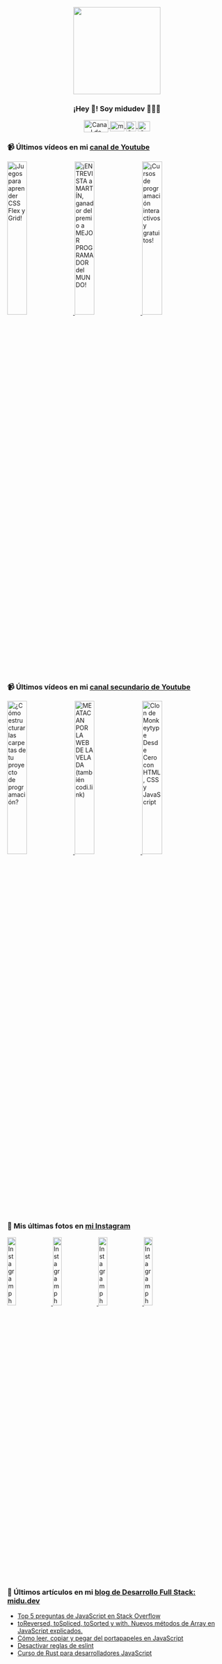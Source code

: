 <p align="center" width="300">
   <img align="center" width="200" src="https://user-images.githubusercontent.com/1561955/106762302-fda9de00-6635-11eb-99be-3ef744e60c0e.png" />
   <h3 align="center">¡Hey 👋! Soy midudev 👨🏻‍💻</h3>
</p>

<p align="center">
   <a href="https://twitch.tv/midudev" target="blank">
    <img align="center" src="https://upload.wikimedia.org/wikipedia/commons/c/ce/Twitch_logo_2019.svg" alt="Canal de Twitch de midudev" height="28px" width="56px" />
  </a>
  <span style="width: 8px;"> </span>
   <a href="https://youtube.com/midudev" target="blank">
    <img align="center" src="https://upload.wikimedia.org/wikipedia/commons/0/09/YouTube_full-color_icon_%282017%29.svg" alt="midudev" height="23px" width="33px" />
  </a>
  <span style="width: 8px;"> </span>
  <a href="https://instagram.com/midu.dev" target="blank">
    <img align="center" src="https://upload.wikimedia.org/wikipedia/commons/e/e7/Instagram_logo_2016.svg" alt="Canal de Instagram de midu.dev" height="23px" width="23px" />
  </a>
  <span style="width: 8px;"> </span>
  <a href="https://twitter.com/midudev" target="blank">
    <img align="center" src="https://upload.wikimedia.org/wikipedia/commons/thumb/6/6f/Logo_of_Twitter.svg/2491px-Logo_of_Twitter.svg.png" alt="Canal de Twitter de midudev" height="23px" width="28px" />
  </a>
</p>

### 📹 Últimos vídeos en mi [canal de Youtube](https://youtube.com/midudev?sub_confirmation=1)

<a href='https://youtu.be/J60YlqxWPXI' target='_blank'>
  <img width='30%' src='https://img.youtube.com/vi/J60YlqxWPXI/mqdefault.jpg' alt='¡Juegos para aprender CSS Flex y Grid!' />
</a>
<a href='https://youtu.be/GD36Qfn3GRo' target='_blank'>
  <img width='30%' src='https://img.youtube.com/vi/GD36Qfn3GRo/mqdefault.jpg' alt='¡ENTREVISTA a MARTÍN, ganador del premio a MEJOR PROGRAMADOR del MUNDO!' />
</a>
<a href='https://youtu.be/iZ3jEMS0a9o' target='_blank'>
  <img width='30%' src='https://img.youtube.com/vi/iZ3jEMS0a9o/mqdefault.jpg' alt='¡Cursos de programación interactivos y gratuitos!' />
</a>

### 📹 Últimos vídeos en mi [canal secundario de Youtube](https://youtube.com/midulive?sub_confirmation=1)

<a href='https://youtu.be/4DP8mMUjWA8' target='_blank'>
  <img width='30%' src='https://img.youtube.com/vi/4DP8mMUjWA8/mqdefault.jpg' alt='¿Cómo estructurar las carpetas de tu proyecto de programación?' />
</a>
<a href='https://youtu.be/5NwGXPhjrPI' target='_blank'>
  <img width='30%' src='https://img.youtube.com/vi/5NwGXPhjrPI/mqdefault.jpg' alt='ME ATACAN POR LA WEB DE LA VELADA (también codi.link)' />
</a>
<a href='https://youtu.be/157qVlTelOg' target='_blank'>
  <img width='30%' src='https://img.youtube.com/vi/157qVlTelOg/mqdefault.jpg' alt='Clon de Monkeytype Desde Cero con HTML, CSS y JavaScript' />
</a>

### 📸 Mis últimas fotos en [mi Instagram](https://instagram.com/midu.dev)

<a href='https://instagram.com/p/C0CN7G_tqtL' target='_blank'>
  <img width='20%' src='https://scontent-mia3-1.cdninstagram.com/v/t51.29350-15/404570989_310584011839619_4181433579164759611_n.jpg?stp=dst-jpg_e15_fr_p1080x1080&_nc_ht=scontent-mia3-1.cdninstagram.com&_nc_cat=111&_nc_ohc=sPgIMUq8YxsAX8BBHcr&edm=APU89FABAAAA&ccb=7-5&oh=00_AfBTYZm28-ka_y-AXszY82QOT-n2ulHEDzaw_IYTC2oqRw&oe=660F71DD&_nc_sid=bc0c2c' alt='Instagram photo' />
</a>
<a href='https://instagram.com/p/C5TgXYOsM-I' target='_blank'>
  <img width='20%' src='https://scontent-mia3-1.cdninstagram.com/v/t51.29350-15/434151383_1422205528395049_5599808269585944800_n.jpg?stp=dst-jpg_e15_fr_p1080x1080&_nc_ht=scontent-mia3-1.cdninstagram.com&_nc_cat=101&_nc_ohc=sLNAFF5KDhwAX9WF2mz&edm=APU89FABAAAA&ccb=7-5&oh=00_AfA_gtLcxNqDvMsc-K7GEEt7hkCPqxIsU6hxi1BEFjgHkw&oe=660F502F&_nc_sid=bc0c2c' alt='Instagram photo' />
</a>
<a href='https://instagram.com/p/C5Q1t5WNUbE' target='_blank'>
  <img width='20%' src='https://scontent-mia3-1.cdninstagram.com/v/t51.29350-15/434874125_275769712245176_7297728125803210942_n.jpg?stp=dst-jpg_e15&_nc_ht=scontent-mia3-1.cdninstagram.com&_nc_cat=108&_nc_ohc=yud8oZe-OKQAX_Yji-u&edm=APU89FABAAAA&ccb=7-5&oh=00_AfABWfEbgRi0vSvGBqYdkfCJhITYbrXJJf4JO6FiF4foAw&oe=660F4C34&_nc_sid=bc0c2c' alt='Instagram photo' />
</a>
<a href='https://instagram.com/p/C5OTsx9pdlK' target='_blank'>
  <img width='20%' src='https://scontent-mia3-2.cdninstagram.com/v/t51.29350-15/433808003_2417962828388575_4221301772237466494_n.jpg?stp=dst-jpg_e15_fr_p1080x1080&_nc_ht=scontent-mia3-2.cdninstagram.com&_nc_cat=107&_nc_ohc=WQC3IV0M2lkAX_qD7PT&edm=APU89FABAAAA&ccb=7-5&oh=00_AfAKBm8hQ8GAyaaxRgPm4hVJlqFgebQ-_OaiCl00vG-pjQ&oe=660F6E54&_nc_sid=bc0c2c' alt='Instagram photo' />
</a>

### 📝 Últimos artículos en mi [blog de Desarrollo Full Stack: midu.dev](https://midu.dev)
- [Top 5 preguntas de JavaScript en Stack Overflow](https://midu.dev/top-5-preguntas-javascript-stack-overflow/)
- [toReversed, toSpliced, toSorted y with. Nuevos métodos de Array en JavaScript explicados.](https://midu.dev/to-reversed-to-spliced-to-sorted-with/)
- [Cómo leer, copiar y pegar del portapapeles en JavaScript](https://midu.dev/leer-copiar-pegar-portapapeles-javascript/)
- [Desactivar reglas de eslint](https://midu.dev/desactivar-reglas-eslint/)
- [Curso de Rust para desarrolladores JavaScript](https://midu.dev/rust-para-desarrolladores-javascript/)